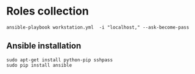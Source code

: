 # Roles collection

	ansible-playbook workstation.yml  -i "localhost," --ask-become-pass

## Ansible installation
 	sudo apt-get install python-pip sshpass
 	sudo pip install ansible
